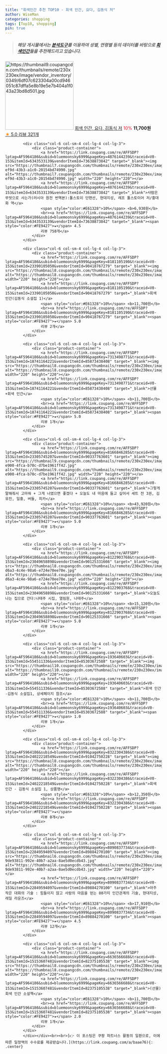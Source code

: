 ```yaml
---
title: "회색인간 추천 TOP10 - 회색 인간, 요다, 김동식 저"
author: WiseMan
categories: shopping
tags: [Top10, shopping]
pin: true
---
```


> ##### 해당 게시물에서는 [**분석도구**](https://itemscout.io/)를 이용하여 **성별**, **연령별** 등의 데이터를 바탕으로 [**회색인간**](https://link.coupang.com/a/baae76)들을 추천해드리고 있습니다.
<div class="container"><div class="row">
            <div class="col-6 col-sm-4 col-lg-4 col-lg-3">
                <div class="product-container">
                    <a href="https://link.coupang.com/re/AFFSDP?lptag=AF5964186&subid=bluemoonsky6999&pageKey=63242429&traceid=V0-153&itemId=215412527&vendorItemId=3518575888" target="_blank"><img src="https://thumbnail9.coupangcdn.com/thumbnails/remote/230x230ex/image/vendor_inventory/0349/6df07c623304a00cd946051c87dffa5e8b19e5e7b404a1f043a23bd8d501.jpg" alt="https://thumbnail9.coupangcdn.com/thumbnails/remote/230x230ex/image/vendor_inventory/0349/6df07c623304a00cd946051c87dffa5e8b19e5e7b404a1f043a23bd8d501.jpg" width="220" height="220"></a>
                    <a href="https://link.coupang.com/re/AFFSDP?lptag=AF5964186&subid=bluemoonsky6999&pageKey=63242429&traceid=V0-153&itemId=215412527&vendorItemId=3518575888" target="_blank">회색 인간, 요다, 김동식 저</a>
                    <span style="color:#E61328">10%</span> <b>11,700원</b>
                    <br><a href="https://link.coupang.com/re/AFFSDP?lptag=AF5964186&subid=bluemoonsky6999&pageKey=63242429&traceid=V0-153&itemId=215412527&vendorItemId=3518575888" target="_blank"><span style="color:#FE9427">★</span> 5.0
                    리뷰 321개</a>
                </div>
            </div>
            
            <div class="col-6 col-sm-4 col-lg-4 col-lg-3">
                <div class="product-container">
                    <a href="https://link.coupang.com/re/AFFSDP?lptag=AF5964186&subid=bluemoonsky6999&pageKey=4876144239&traceid=V0-153&itemId=6343533139&vendorItemId=73638873842" target="_blank"><img src="https://thumbnail7.coupangcdn.com/thumbnails/remote/230x230ex/image/retail/images/2021/01/26/16/0/9c2b3338-ef9d-43b3-a1c0-20154bd74990.jpg" alt="https://thumbnail7.coupangcdn.com/thumbnails/remote/230x230ex/image/retail/images/2021/01/26/16/0/9c2b3338-ef9d-43b3-a1c0-20154bd74990.jpg" width="220" height="220"></a>
                    <a href="https://link.coupang.com/re/AFFSDP?lptag=AF5964186&subid=bluemoonsky6999&pageKey=4876144239&traceid=V0-153&itemId=6343533139&vendorItemId=73638873842" target="_blank">사람은 무엇으로 사는가(러시아 원전 번역본):톨스토이 단편선, 현대지성, 레프 톨스토이어 저/홍대화 역</a>
                    <span style="color:#E61328">10%</span> <b>6,930원</b>
                    <br><a href="https://link.coupang.com/re/AFFSDP?lptag=AF5964186&subid=bluemoonsky6999&pageKey=4876144239&traceid=V0-153&itemId=6343533139&vendorItemId=73638873842" target="_blank"><span style="color:#FE9427">★</span> 4.5
                    리뷰 758개</a>
                </div>
            </div>
            
            <div class="col-6 col-sm-4 col-lg-4 col-lg-3">
                <div class="product-container">
                    <a href="https://link.coupang.com/re/AFFSDP?lptag=AF5964186&subid=bluemoonsky6999&pageKey=8181105190&traceid=V0-153&itemId=23390105050&vendorItemId=90418767279" target="_blank"><img src="https://thumbnail8.coupangcdn.com/thumbnails/remote/230x230ex/image/vendor_inventory/562c/545ddd94d9b8abb697391710c8f1fee4ca59c0d7b2ad95a53c6ba9e59aa7.jpg" alt="https://thumbnail8.coupangcdn.com/thumbnails/remote/230x230ex/image/vendor_inventory/562c/545ddd94d9b8abb697391710c8f1fee4ca59c0d7b2ad95a53c6ba9e59aa7.jpg" width="220" height="220"></a>
                    <a href="https://link.coupang.com/re/AFFSDP?lptag=AF5964186&subid=bluemoonsky6999&pageKey=8181105190&traceid=V0-153&itemId=23390105050&vendorItemId=90418767279" target="_blank">회색 인간(김동식 소설집 1)</a>
                    <span style="color:#E61328">10%</span> <b>11,700원</b>
                    <br><a href="https://link.coupang.com/re/AFFSDP?lptag=AF5964186&subid=bluemoonsky6999&pageKey=8181105190&traceid=V0-153&itemId=23390105050&vendorItemId=90418767279" target="_blank"><span style="color:#FE9427">★</span> 5.0
                    리뷰 2개</a>
                </div>
            </div>
            
            <div class="col-6 col-sm-4 col-lg-4 col-lg-3">
                <div class="product-container">
                    <a href="https://link.coupang.com/re/AFFSDP?lptag=AF5964186&subid=bluemoonsky6999&pageKey=7313498771&traceid=V0-153&itemId=18741164221&vendorItemId=85873438408" target="_blank"><img src="https://thumbnail8.coupangcdn.com/thumbnails/remote/230x230ex/image/vendor_inventory/5789/1cb29c4c5426594440986f76f49c3ec52db4162be41a94d175d60d60a9dc.jpg" alt="https://thumbnail8.coupangcdn.com/thumbnails/remote/230x230ex/image/vendor_inventory/5789/1cb29c4c5426594440986f76f49c3ec52db4162be41a94d175d60d60a9dc.jpg" width="220" height="220"></a>
                    <a href="https://link.coupang.com/re/AFFSDP?lptag=AF5964186&subid=bluemoonsky6999&pageKey=7313498771&traceid=V0-153&itemId=18741164221&vendorItemId=85873438408" target="_blank">선물+회색 인간</a>
                    <span style="color:#E61328">10%</span> <b>11,700원</b>
                    <br><a href="https://link.coupang.com/re/AFFSDP?lptag=AF5964186&subid=bluemoonsky6999&pageKey=7313498771&traceid=V0-153&itemId=18741164221&vendorItemId=85873438408" target="_blank"><span style="color:#FE9427">★</span> 5.0
                    리뷰 1개</a>
                </div>
            </div>
            
            <div class="col-6 col-sm-4 col-lg-4 col-lg-3">
                <div class="product-container">
                    <a href="https://link.coupang.com/re/AFFSDP?lptag=AF5964186&subid=bluemoonsky6999&pageKey=8166846285&traceid=V0-153&itemId=23305745207&vendorItemId=90337763601" target="_blank"><img src="https://thumbnail9.coupangcdn.com/thumbnails/remote/230x230ex/image/retail/images/2024/06/14/20/4/c20fe509-e900-4fca-b70c-d7be1961ff42.jpg" alt="https://thumbnail9.coupangcdn.com/thumbnails/remote/230x230ex/image/retail/images/2024/06/14/20/4/c20fe509-e900-4fca-b70c-d7be1961ff42.jpg" width="220" height="220"></a>
                    <a href="https://link.coupang.com/re/AFFSDP?lptag=AF5964186&subid=bluemoonsky6999&pageKey=8166846285&traceid=V0-153&itemId=23305745207&vendorItemId=90337763601" target="_blank">그렇게 말해줘서 고마워 + 그게 너였으면 좋겠다 + 오늘도 내 마음에 들고 싶어서 세트 전 3권, 김유진, 일홍, 버들, 피카</a>
                    <span style="color:#E61328">10%</span> <b>43,920원</b>
                    <br><a href="https://link.coupang.com/re/AFFSDP?lptag=AF5964186&subid=bluemoonsky6999&pageKey=8166846285&traceid=V0-153&itemId=23305745207&vendorItemId=90337763601" target="_blank"><span style="color:#FE9427">★</span> 5.0
                    리뷰 1개</a>
                </div>
            </div>
            
            <div class="col-6 col-sm-4 col-lg-4 col-lg-3">
                <div class="product-container">
                    <a href="https://link.coupang.com/re/AFFSDP?lptag=AF5964186&subid=bluemoonsky6999&pageKey=8122903768&traceid=V0-153&itemId=23049658898&vendorItemId=90125331666" target="_blank"><img src="https://thumbnail8.coupangcdn.com/thumbnails/remote/230x230ex/image/retail/images/2024/05/28/16/5/62344ea3-d6a3-4c4e-98a6-e724e70ee70e.jpg" alt="https://thumbnail8.coupangcdn.com/thumbnails/remote/230x230ex/image/retail/images/2024/05/28/16/5/62344ea3-d6a3-4c4e-98a6-e724e70ee70e.jpg" width="220" height="220"></a>
                    <a href="https://link.coupang.com/re/AFFSDP?lptag=AF5964186&subid=bluemoonsky6999&pageKey=8122903768&traceid=V0-153&itemId=23049658898&vendorItemId=90125331666" target="_blank">오늘도 나는 집으로 간다:나태주 시집, 열림원, 나태주</a>
                    <span style="color:#E61328">10%</span> <b>15,120원</b>
                    <br><a href="https://link.coupang.com/re/AFFSDP?lptag=AF5964186&subid=bluemoonsky6999&pageKey=8122903768&traceid=V0-153&itemId=23049658898&vendorItemId=90125331666" target="_blank"><span style="color:#FE9427">★</span> 5.0
                    리뷰 1개</a>
                </div>
            </div>
            
            <div class="col-6 col-sm-4 col-lg-4 col-lg-3">
                <div class="product-container">
                    <a href="https://link.coupang.com/re/AFFSDP?lptag=AF5964186&subid=bluemoonsky6999&pageKey=193640603&traceid=V0-153&itemId=554511336&vendorItemId=85303672588" target="_blank"><img src="https://thumbnail10.coupangcdn.com/thumbnails/remote/230x230ex/image/vendor_inventory/b601/990bfcce346bc835b1e0d62b78487431cf4c401764badfda6029f7519f29.png" alt="https://thumbnail10.coupangcdn.com/thumbnails/remote/230x230ex/image/vendor_inventory/b601/990bfcce346bc835b1e0d62b78487431cf4c401764badfda6029f7519f29.png" width="220" height="220"></a>
                    <a href="https://link.coupang.com/re/AFFSDP?lptag=AF5964186&subid=bluemoonsky6999&pageKey=193640603&traceid=V0-153&itemId=554511336&vendorItemId=85303672588" target="_blank">회색 인간 -김동식 소설집1, 상세페이지 참조</a>
                    <span style="color:#E61328">10%</span> <b>11,700원</b>
                    <br><a href="https://link.coupang.com/re/AFFSDP?lptag=AF5964186&subid=bluemoonsky6999&pageKey=193640603&traceid=V0-153&itemId=554511336&vendorItemId=85303672588" target="_blank"><span style="color:#FE9427">★</span> 1.0
                    리뷰 1개</a>
                </div>
            </div>
            
            <div class="col-6 col-sm-4 col-lg-4 col-lg-3">
                <div class="product-container">
                    <a href="https://link.coupang.com/re/AFFSDP?lptag=AF5964186&subid=bluemoonsky6999&pageKey=8322304386&traceid=V0-153&itemId=24022218549&vendorItemId=91042750228" target="_blank"><img src="https://thumbnail8.coupangcdn.com/thumbnails/remote/230x230ex/image/vendor_inventory/a699/006353b609c4e48d191038cd902d8d2dd5a4b94466df30e2f28b930640d4.jpg" alt="https://thumbnail8.coupangcdn.com/thumbnails/remote/230x230ex/image/vendor_inventory/a699/006353b609c4e48d191038cd902d8d2dd5a4b94466df30e2f28b930640d4.jpg" width="220" height="220"></a>
                    <a href="https://link.coupang.com/re/AFFSDP?lptag=AF5964186&subid=bluemoonsky6999&pageKey=8322304386&traceid=V0-153&itemId=24022218549&vendorItemId=91042750228" target="_blank">회색 인간 - 김동식 소설집 1, 상품명</a>
                    <span style="color:#E61328">10%</span> <b>12,350원</b>
                    <br><a href="https://link.coupang.com/re/AFFSDP?lptag=AF5964186&subid=bluemoonsky6999&pageKey=8322304386&traceid=V0-153&itemId=24022218549&vendorItemId=91042750228" target="_blank"><span style="color:#FE9427">★</span> 
                    리뷰 0개</a>
                </div>
            </div>
            
            <div class="col-6 col-sm-4 col-lg-4 col-lg-3">
                <div class="product-container">
                    <a href="https://link.coupang.com/re/AFFSDP?lptag=AF5964186&subid=bluemoonsky6999&pageKey=8090837734&traceid=V0-153&itemId=22849594097&vendorItemId=89884270100" target="_blank"><img src="https://thumbnail6.coupangcdn.com/thumbnails/remote/230x230ex/image/retail/images/934834127906751-9de93811-992e-40b7-a2aa-8ae5d0ecdb43.jpg" alt="https://thumbnail6.coupangcdn.com/thumbnails/remote/230x230ex/image/retail/images/934834127906751-9de93811-992e-40b7-a2aa-8ae5d0ecdb43.jpg" width="220" height="220"></a>
                    <a href="https://link.coupang.com/re/AFFSDP?lptag=AF5964186&subid=bluemoonsky6999&pageKey=8090837734&traceid=V0-153&itemId=22849594097&vendorItemId=89884270100" target="_blank">아주 작은 대화의 기술 : 힘들이지 않고 사람의 마음을 얻는 80가지 인간관계의 기술, 현대지성, 레일 라운즈</a>
                    <span style="color:#E61328">10%</span> <b>17,910원</b>
                    <br><a href="https://link.coupang.com/re/AFFSDP?lptag=AF5964186&subid=bluemoonsky6999&pageKey=8090837734&traceid=V0-153&itemId=22849594097&vendorItemId=89884270100" target="_blank"><span style="color:#FE9427">★</span> 4.5
                    리뷰 12개</a>
                </div>
            </div>
            
            <div class="col-6 col-sm-4 col-lg-4 col-lg-3">
                <div class="product-container">
                    <a href="https://link.coupang.com/re/AFFSDP?lptag=AF5964186&subid=bluemoonsky6999&pageKey=6636566688&traceid=V0-153&itemId=15153607481&vendorItemId=82375105538" target="_blank"><img src="https://thumbnail8.coupangcdn.com/thumbnails/remote/230x230ex/image/vendor_inventory/5789/1cb29c4c5426594440986f76f49c3ec52db4162be41a94d175d60d60a9dc.jpg" alt="https://thumbnail8.coupangcdn.com/thumbnails/remote/230x230ex/image/vendor_inventory/5789/1cb29c4c5426594440986f76f49c3ec52db4162be41a94d175d60d60a9dc.jpg" width="220" height="220"></a>
                    <a href="https://link.coupang.com/re/AFFSDP?lptag=AF5964186&subid=bluemoonsky6999&pageKey=6636566688&traceid=V0-153&itemId=15153607481&vendorItemId=82375105538" target="_blank">(선물) 회색 인간 소설책</a>
                    <span style="color:#E61328">10%</span> <b>11,700원</b>
                    <br><a href="https://link.coupang.com/re/AFFSDP?lptag=AF5964186&subid=bluemoonsky6999&pageKey=6636566688&traceid=V0-153&itemId=15153607481&vendorItemId=82375105538" target="_blank"><span style="color:#FE9427">★</span> 2.0
                    리뷰 1개</a>
                </div>
            </div>
            </div></div><br><br>[👉 이 포스팅은 쿠팡 파트너스 활동의 일환으로, 이에 따른 일정액의 수수료를 제공받습니다.](https://link.coupang.com/a/baae76){: .center}
